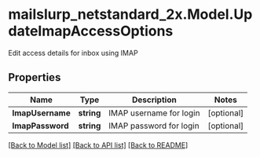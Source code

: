# mailslurp_netstandard_2x.Model.UpdateImapAccessOptions
Edit access details for inbox using IMAP

## Properties

Name | Type | Description | Notes
------------ | ------------- | ------------- | -------------
**ImapUsername** | **string** | IMAP username for login | [optional] 
**ImapPassword** | **string** | IMAP password for login | [optional] 

[[Back to Model list]](../README#documentation-for-models) [[Back to API list]](../README#documentation-for-api-endpoints) [[Back to README]](../README)

